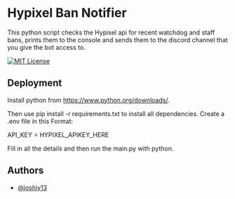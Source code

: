 
# Hypixel Ban Notifier

This python script checks the Hypixel api for recent watchdog and staff bans, prints them to the console and sends them to the discord channel that you give the bot access to. 



[![MIT License](https://img.shields.io/badge/License-MIT-green.svg)](https://choosealicense.com/licenses/mit/)


## Deployment


Install python from https://www.python.org/downloads/.

Then use pip install -r requirements.txt to install all dependencies. 
Create a .env file in this Format: 

API_KEY = HYPIXEL_APIKEY_HERE

Fill in all the details and then run the main.py with python. 
## Authors

- [@joshiy13](https://www.github.com/octokatherine)
